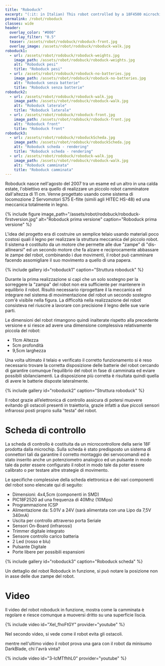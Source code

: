 ```yaml
---
title: "Roboduck"
excerpt: "(:it: in Italian) This robot controlled by a 18F4500 microchip could be obstacle avoidance little obstacle and walk autonomously."
permalink: /robot/roboduck
classes: wide
header:
  overlay_color: "#000"
  overlay_filter: "0.5"
  teaser: /assets/robot/rodobuck/roboduck-front.jpg
  overlay_image: /assets/robot/rodobuck/roboduck-walk.jpg
roboduck1:
  - url: /assets/robot/rodobuck/roboduck-weights.jpg
    image_path: /assets/robot/rodobuck/roboduck-weights.jpg
    alt: "Roboduck pesi"
    title: "Roboduck pesi"
  - url: /assets/robot/rodobuck/roboduck-no-batteries.jpg
    image_path: /assets/robot/rodobuck/roboduck-no-batteries.jpg
    alt: "Roboduck senza batterie"
    title: "Roboduck senza batterie"
roboduck2:
  - url: /assets/robot/rodobuck/roboduck-walk.jpg
    image_path: /assets/robot/rodobuck/roboduck-walk.jpg
    alt: "Roboduck laterale"
    title: "Roboduck laterale"
  - url: /assets/robot/rodobuck/roboduck-front.jpg
    image_path: /assets/robot/rodobuck/roboduck-front.jpg
    alt: "Roboduck front"
    title: "Roboduck front"
roboduck3:
  - url: /assets/robot/rodobuck/roboduckScheda.jpg
    image_path: /assets/robot/rodobuck/roboduckScheda.jpg
    alt: "Roboduck scheda - rendering"
    title: "Roboduck scheda - rendering"
  - url: /assets/robot/rodobuck/roboduck-walk.jpg
    image_path: /assets/robot/rodobuck/roboduck-walk.jpg
    alt: "Roboduck camminata"
    title: "Roboduck camminata"
---
```


Roboduck nasce nell'agosto del 2007 tra un esame ed un altro in una calda estate, l'obiettivo era quello di realizzare un piccolo robot camminatore dall'altezza di 11 cm. Venne progettato usando come sistema di locomozione 2 Servomotori S75 E-flite (simili agli HITEC HS-48) ed una meccanica totalmente in legno.

{% include figure image_path="/assets/robot/rodobuck/roboduck-firstversion.jpg" alt="Roboduck prima versione" caption="Roboduck prima versione" %}

L'idea del progetto era di costruire un semplice telaio usando materiali poco costosi quali il legno per realizzare la struttura meccanica del piccolo robot.  Il sistema è costituito da un motore che permette alle due "zampe" di "dis-allinearsi" ed un secondo motore che fa alzare e reciprocamente abbassare le zampe del robot, combinando i due movimenti, il robot può camminare facendo assomigliare il suo movimento a quello di una papera.

{% include gallery id="roboduck1" caption="Struttura roboduck" %}

Durante la prima realizzazione si capì che un solo sostegno per la sorreggere la "zampa" del robot non era sufficiente per mantenere in equilibrio il robot. Risultò necessario riprogettare il la meccanica ed integrare nel sistema di movimentazione del robot un secondo sostegno com'è visibile nella figura. La difficoltà nella realizzazione del robot consisteva nel riuscire a lavorare con precisione il legno delle sue varie parti.

Le dimensioni del robot rimangono quindi inalterate rispetto alla precedente versione e si riesce ad avere una dimensione complessiva relativamente piccola del robot:
* 11cm Altezza
* 5cm profondità
* 9,5cm larghezza

Una volta ultimato il telaio e verificato il corretto funzionamento si è reso necessario trovare la corretta disposizione delle batterie del robot cercando di garantire comunque l’equilibrio del robot in fase di camminata ed eviare possibili sbilanciamenti. La disposizione più corretta è risultata quindi quella di avere le batterie disposte lateralmente.

{% include gallery id="roboduck2" caption="Struttura roboduck" %}

Il robot grazie all’elettronica di controllo assicura di potersi muovere evitando gli ostacoli presenti in traiettoria, grazie infatti a due piccoli sensori infrarossi posti proprio sulla “testa” del robot.

# Scheda di controllo

La scheda di controllo è costituita da un microcontrollore della serie 18F prodotta dalla microchip. Sulla scheda è stato predisposto un sistema di connettori tali da garantire il corretto montaggio dei servocomandi ed è stato inserito anche un potenziometro analogico ed un pulsante in modo tale da poter essere configurato il robot in modo tale da poter essere calibrato o per testare altre strategie di movimento.

Le specifiche complessive della scheda elettronica e dei vari componenti del robot sono elencate qui di seguito:
* Dimensioni: 4x4,5cm (componenti in SMD)
* PIC18F2520 ad una frequenza di 40Mhz (10Mips)
* Programmazione ICSP
* Alimentazione da: 5.01V a 24V (sarà alimentata con una Lipo da 7,5V 340mA)
* Uscita per controllo attraverso porta Seriale
* Sensori On-Board (infrarossi)
* Trimmer digitale integrato
* Sensore controllo carico batteria
* 2 Led (rosso e blu)
* Pulsante Digitale
* Porte libere per possibili espansioni

{% include gallery id="roboduck3" caption="Roboduck scheda" %}

Un dettaglio del robot Roboduck in funzione, si può notare la posizione non in asse delle due zampe del robot.

# Video

Il video del robot roboduck in funzione, mostra come la camminata è regolare e riesce comunque a muoversi dritto su una superficie liscia.

{% include video id="Xel_fhoFtGY" provider="youtube" %}

Nel secondo video, si vede come il robot evita gli ostacoli.

mentre nell'ultimo video il robot prova una gara con il robot da minisumo DarkBlade, chi l'avrà vinta?

{% include video id="3-lcMTfhhL0" provider="youtube" %}